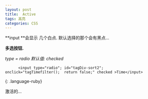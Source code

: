 ```yaml
---
layout: post
title:  Active
tags: 高亮
categories: CSS
---
```


**input **会显示 几个白点.  默认选择的那个会有黑点...







**多选按钮.**

*type = radio*
*默认值: checked*


~~~
      <input type="radio"; id="tagDiv-sort2"; onclick="tagTimefilter();  return false;" checked >Time</input>
~~~
{: .language-ruby}



激活的...